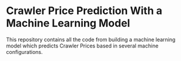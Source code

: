 # Crawler Price Prediction With a Machine Learning Model

This repository contains all the code from building a machine learning model which predicts Crawler Prices based in several machine configurations. 
